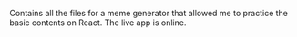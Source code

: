 Contains all the files for a meme generator that allowed me to practice the basic contents on React.
The live app is online.

